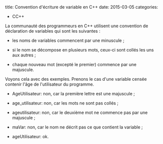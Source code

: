 title: Convention d'écriture de variable en C++
date: 2015-03-05
categories:
- CC++












La communauté des programmeurs en C++ utilisent une convention de déclaration de variables qui sont les suivantes :



	
  * les noms de variables commencent par une minuscule ;

	
  * si le nom se décompose en plusieurs mots, ceux-ci sont collés les uns aux autres ;

	
  * chaque nouveau mot (excepté le premier) commence par une majuscule.















Voyons cela avec des exemples. Prenons le cas d'une variable censée contenir l'âge de l'utilisateur du programme.



	
  * AgeUtilisateur: non, car la première lettre est une majuscule ;

	
  * age_utilisateur: non, car les mots ne sont pas collés ;

	
  * ageutilisateur: non, car le deuxième mot ne commence pas par une majuscule ;

	
  * maVar: non, car le nom ne décrit pas ce que contient la variable ;

	
  * ageUtilisateur: ok.
























